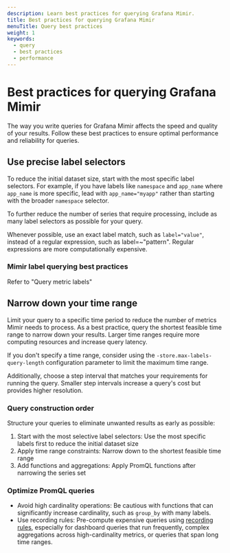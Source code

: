 ```yaml
---
description: Learn best practices for querying Grafana Mimir.
title: Best practices for querying Grafana Mimir
menuTitle: Query best practices
weight: 1
keywords:
  - query
  - best practices
  - performance
---
```


<!-- Note: This topic is mounted in the GEM documentation. Ensure that all updates are also applicable to GEM. -->

# Best practices for querying Grafana Mimir

The way you write queries for Grafana Mimir affects the speed and quality of your results. Follow these best practices to ensure optimal performance and reliability for queries.

## Use precise label selectors

To reduce the initial dataset size, start with the most specific label selectors. For example, if you have labels like `namespace` and `app_name` where `app_name` is more specific, lead with `app_name="myapp"` rather than starting with the broader `namespace` selector.

To further reduce the number of series that require processing, include as many label selectors as possible for your query.

Whenever possible, use an exact label match, such as `label="value"`, instead of a regular expression, such as label=~"pattern". Regular expressions are more computationally expensive.

### Mimir label querying best practices

Refer to "Query metric labels"

## Narrow down your time range

Limit your query to a specific time period to reduce the number of metrics Mimir needs to process. As a best practice, query the shortest feasible time range to narrow down your results. Larger time ranges require more computing resources and increase query latency.

If you don't specify a time range, consider using the `-store.max-labels-query-length` configuration parameter to limit the maximum time range.

Additionally, choose a step interval that matches your requirements for running the query. Smaller step intervals increase a query's cost but provides higher resolution.

### Query construction order

Structure your queries to eliminate unwanted results as early as possible:

1. Start with the most selective label selectors: Use the most specific labels first to reduce the initial dataset size
2. Apply time range constraints: Narrow down to the shortest feasible time range
3. Add functions and aggregations: Apply PromQL functions after narrowing the series set

### Optimize PromQL queries

- Avoid high cardinality operations: Be cautious with functions that can significantly increase cardinality, such as `group_by` with many labels.
- Use recording rules: Pre-compute expensive queries using [recording rules](../../manage/rule-evaluation/recording-rules/), especially for dashboard queries that run frequently, complex aggregations across high-cardinality metrics, or queries that span long time ranges.



